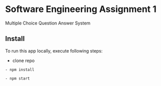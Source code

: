 # Software Engineering Assignment 1
Multiple Choice Question Answer System
## Install
To run this app locally, execute following steps:
- clone repo
```shell
- npm install
```
```shell
- npm start
```
